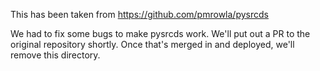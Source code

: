 This has been taken from
https://github.com/pmrowla/pysrcds

We had to fix some bugs to make pysrcds work. We'll put out a PR to the
original repository shortly. Once that's merged in and deployed, we'll remove
this directory.
